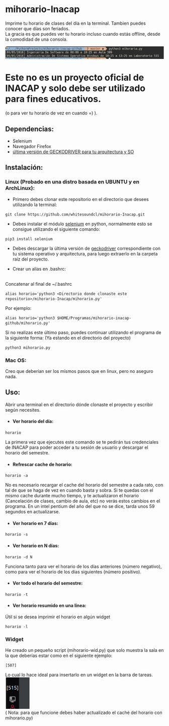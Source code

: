 # mihorario-Inacap
Imprime tu horario de clases del día en la terminal. Tambien puedes conocer que días son feriados.
<br>
La gracia es que puedes ver tu horario incluso cuando estás offline, desde la comodidad de una consola.

![alt text](https://raw.githubusercontent.com/whitesoundcl/mihorario-inacap/master/terminal.png)
# Este no es un proyecto oficial de INACAP y solo debe ser utilizado para fines educativos.
(o para ver tu horario de vez en cuando =) ).

## Dependencias:
- Selenium 
- Navegador Firefox
- [última versión de GECKODRIVER para tu arquitectura y SO](https://github.com/mozilla/geckodriver/releases)

## Instalación:
### Linux (Probado en una distro basada en UBUNTU y en ArchLinux):
- Primero debes clonar este repositorio en el directorio que desees utilizando la terminal:
```terminal
git clone https://github.com/whitesoundcl/mihorario-Inacap.git
```
- Debes instalar el módulo [selenium](https://www.seleniumhq.org/projects/webdriver/) en python, normalmente esto se consigue utilizando el siguiente comando: 
```terminal
pip3 install selenium
```
- Debes descargar la última versión de [geckodriver](https://github.com/mozilla/geckodriver/releases) correspondiente con tu sistema operativo y arquitectura, para luego extraerlo en la carpeta raíz del proyecto.

- Crear un alias en .bashrc:
<br>
Concatenar al final de ~/.bashrc

```terminal
alias horario='python3 <Directorio donde clonaste este repositorio>/mihorario-Inacap/mihorario.py'
```
Por ejemplo:

```terminal 
alias horario='python3 $HOME/Programas/mihorario-inacap-github/mihorario.py'
``` 
Si no realizas este último paso, puedes continuar utilizando el programa de la siguiente forma: 
(Ya estando en el directorio del proyecto)
```terminal
python3 mihorario.py
```
### Mac OS:
Creo que deberían ser los mísmos pasos que en linux, pero no aseguro nada.

## Uso:
Abrir una terminal en el directorio dónde clonaste el proyecto y escribir según necesites.
- #### Ver horario del día:
```terminal
horario
```
La primera vez que ejecutes este comando se te pedirán tus credenciales de INACAP para poder acceder a tu sesión de usuario y descargar el horario del semestre.
- #### Refrescar cache de horario:
```terminal
horario -a
```
No es necesario recargar el cache del horario del semestre a cada rato, con tal de que se haga de vez en cuando basta y sobra. Si te quedas con el mismo cache durante mucho tiempo, y te actualizaron el horario (Cancelación de clases, cambio de aula, etc) no verás estos cambios en el programa. En un intel pentium del año del que no se dice, tarda unos 59 segundos en actualizarse.
- #### Ver horario en 7 días:
```terminal
horario -s
```
- #### Ver horario en N días:
```terminal
horario -d N
```
Funciona tanto para ver el horario de los días anteriores (número negativo), como para ver el horario de los días siguientes (número positivo).
- #### Ver todo el horario del semestre:
```terminal
horario -t
```
- #### Ver horario resumido en una línea:
Útil si se desea imprimir el horario en algún widget
```terminal
horario -l
```
### Widget
He creado un pequeño script (mihorario-wid.py) que solo muestra la sala en la que deberías estar como en el siguiente ejemplo:
```terminal
[507] 
```
Lo cual lo hace ideal para insertarlo en un widget en la barra de tareas.<br>
![alt text](https://raw.githubusercontent.com/whitesoundcl/mihorario-inacap/master/widget.png)
<br>(
Nota: para que funcione debes haber actualizado el caché del horario con mihorario.py)